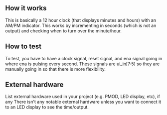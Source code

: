 <!---

This file is used to generate your project datasheet. Please fill in the information below and delete any unused
sections.

You can also include images in this folder and reference them in the markdown. Each image must be less than
512 kb in size, and the combined size of all images must be less than 1 MB.
-->

## How it works

This is basically a 12 hour clock (that displays minutes and hours) with an AM/PM indicator. This works by incrementing in seconds (which is not an output) and checking when to turn over the minute/hour.

## How to test

To test, you have to have a clock signal, reset signal, and ena signal going in where ena is pulsing every second. These signals are ui_in[7:5] so they are manually going in so that there is more flexibility.

## External hardware

List external hardware used in your project (e.g. PMOD, LED display, etc), if any
There isn't any notable external hardware unless you want to connect it to an LED display to see the time/output.
